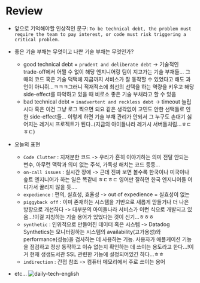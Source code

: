 # Review
- 앞으로 기억해야할 인상적인 문구: `To be technical debt, the problem must require the team to pay interest, or code must risk triggering a critical problem.`
- 좋은 기술 부채는 무엇이고 나쁜 기술 부채는 무엇인가?
    - good technical debt = `prudent and deliberate debt` -> 기술적인 trade-off에서 어쩔 수 없이 해당 엔지니어링 팀이 지고가는 기술 부채들... 그때의 코드 혹은 기술 덕택에 지금까지 서비스가 잘 동작할 수 있었다고 해도 과언이 아니쥐...ㅋㅋㅋ그러니 적재적소에 최선의 선택을 하는 역량을 키우고 해당 side-effect를 파악하고 있을 때 비로소 좋은 기술 부채라고 할 수 있음
    - bad technical debt = `inadvertent and reckless debt` -> timeout 늘립시다 혹은 이건 그냥 로그 찍으면 되요 같은 생각없이 고민도 안한 선택들로 인한 side-effect들... 이렇게 하면 기술 부채 관리가 안되서 그 누구도 손대기 싫어지는 레거시 프로젝트가 된다..(지금의 아이들나라 레거시 서버들처럼...ㅎㄷㅎㄷ)


- 오늘의 표현
    - `Code Clutter` : 지저분한 코드 -> 우리가 흔히 이야기하는 의미 전달 안되는 변수, 아무런 맥락과 의미 없는 주석, 가독성 해치는 코드 등등...
    - `on-call issues` : 실시간 장애 -> 근데 진짜 보면 볼수록 한국이나 미국이나 솦트 엔지니어가 하는 일은 똑같네 ㅎㄷㅎㄷ 영어만 잘하면 한국 엔지니어들 어디가서 꿀리지 않을 듯....
    - `expedience` : 편의, 실효성, 효율성 -> out of expedience = 실효성이 없는
    - `piggyback off` : 이미 존재하는 시스템을 기반으로 새롭게 맏들거나 더 나은 방향으로 개선하다 -> 대부분의 아이들나라 서비스가 이런 식으로 개발되고 있음...!이걸 지칭하는 기술 용어가 있었다는 것이 신기...ㅎㅎㅎ
    - `synthetic` : 인위적으로 만들어진 데이터 혹은 시스템 -> Datadog Synthetics는 모니터링하는 시스템의 availability(고가용성)와 performance(성능)을 검사하는 데 사용하는 기능. 사용자가 애플케이션 기능을 점검하고 정상 동작하고 이슈 없는지 확인하는 데 쓰이는 용도라고 한다...!이거 현재 생생도서관 SSL 관련한 기능에 설정되어있긴 하다...ㅎㅎ
    - `indirection` : 간접 참조 -> 컴퓨터 메모리에서 주로 쓰이는 용어


- etc...
![daily-tech-english](https://github.com/ready-techie/techie-book-club/assets/15176192/42f17ae1-4251-4971-a3a5-09516ff67329)

